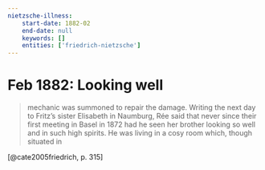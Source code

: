 ```yaml
---
nietzsche-illness:
    start-date: 1882-02
    end-date: null
    keywords: []
    entities: ['friedrich-nietzsche']
---
```


# Feb 1882: Looking well

> mechanic was summoned to repair the damage. Writing the next day to Fritz’s
> sister Elisabeth in Naumburg, Rée said that never since their first meeting
> in Basel in 1872 had he seen her brother looking so well and in such high
> spirits. He was living in a cosy room which, though situated in

[@cate2005friedrich, p. 315]
